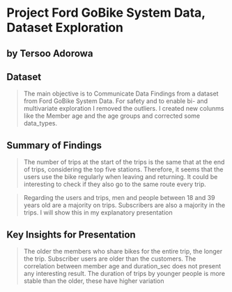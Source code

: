 # Project Ford GoBike System Data, Dataset Exploration
## by Tersoo Adorowa


## Dataset

> The main objective is to Communicate Data Findings from a dataset from Ford GoBike System Data.
> For safety and to enable bi- and multivariate exploration I removed the outliers. I created new colunms like the Member age and the age groups and corrected some data_types.


## Summary of Findings

> The number of trips at the start of the trips is the same that at the end of trips, considering the top five stations. Therefore, it seems that the users use the bike regularly when leaving and returning. It could be interesting to check if they also go to the same route every trip.

> Regarding the users and trips, men and people between 18 and 39 years old are a majority on trips. Subscribers are also a majority in the trips. I will show this in my explanatory presentation 


## Key Insights for Presentation

> The older the members who share bikes for the entire trip, the longer the trip. Subscriber users are older than the customers. The correlation between member age and duration_sec does not present any interesting result. The duration of trips by younger people is more stable than the older, these have higher variation